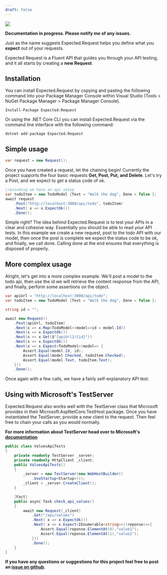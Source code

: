 ```yaml
---
draft: false
---
```



![](https://api.travis-ci.org/wright-development/Expected.Request.svg?branch=master)

**Documentation in progress. Please notify me of any issues.**

Just as the name suggests Expected.Request helps you define what you **expect** out of your requests.

Expected Request is a Fluent API that guides you through your API testing, and it all starts by creating a **new Request**.

## Installation

You can install Expected.Request by copying and pasting the following command into your Package Manager Console within Visual Studio (Tools > NuGet Package Manager > Package Manager Console).

```
Install-Package Expected.Request
```

Or using the .NET Core CLI you can install Expected.Request via the command line interface with the following command:

```
dotnet add package Expected.Request
```

## Simple usage

``` csharp
var request = new Request();
```

Once you have created a request, let the chaining begin! Currently the project supports the four basic requests **Get, Post, Put, and Delete**. Let's try a Post, and we expect to get a status code of ok.

``` csharp
//assuming we have an api setup
var todoItem = new TodoModel {Text = "Walk the dog", Done = false };
await request
    .Post("http://localhost:3000/api/todo", todoItem)
    .Next( x => x.ExpectOk())
    .Done();
```

Simple right? The idea behind Expected.Request is to test your APIs in a clear and cohesive way. Essentially you should be able to read your API tests. In this example we create a new request, post to the todo API with our model, then once the post is complete we expect the status code to be ok, and finally, we call done. Calling done at the end ensures that everything is disposed of properly.


## More complex usage

Alright, let's get into a more complex example. We'll post a model to the todo api, then use the id we will retrieve the content response from the API, and finally, perform some assertions on the object.

``` csharp
var apiUrl = "http://localhost:3000/api/todo";
var todoItem = new TodoModel {Text = "Walk the dog", Done = false };

string id = "";

await new Request()
    .Post(apiUrl, todoItem)
    .Next(x => x.Map<TodoModel>(model=>id = model.Id))
    .Next(x => x.ExpectOk())
    .Next(x => x.Get($"{apiUrl}/{id}"))
    .Next(x => x.ExpectOk())
    .Next(x => x.Expect<TodoModel>(model=> {
        Assert.Equal(model.Id, id);
        Assert.Equal(model.Checked, todoItem.Checked);
        Assert.Equal(model.Text, todoItem.Text);
    }))
    .Done();
```

Once again with a few calls, we have a fairly self-explanatory API test. 

## Using with Microsoft's TestServer

Expected.Request also works well with the TestServer class that Microsoft provides in their Microsoft.AspNetCore.TestHost package. Once you have instantiated the TestServer, provide a new client to the request. Then feel free to chain your calls as you would normally.

**For more information about TestServer head over to Microsoft's [documentation](https://docs.microsoft.com/en-us/aspnet/core/testing/integration-testing)**

``` csharp
public class ValuesApiTests
{
    private readonly TestServer _server;
    private readonly HttpClient _client;
    public ValuesApiTests()
    {
        _server = new TestServer(new WebHostBuilder()
            .UseStartup<Startup>());
        _client = _server.CreateClient();
    }

    [Fact]
    public async Task check_api_values()
    {
        await new Request(_client)
            .Get("/api/values")
            .Next( x => x.ExpectOk())
            .Next( x => x.Expect<IEnumerable<string>>((reponse)=>{
                Assert.Equal(reponse.ElementAt(0),"value1");
                Assert.Equal(reponse.ElementAt(1),"value2");
            }))
            .Done();
    }
}
```

**If you have any questions or suggestions for this project feel free to post an [issue on github](https://github.com/wright-development/Expected.Request/issues).**